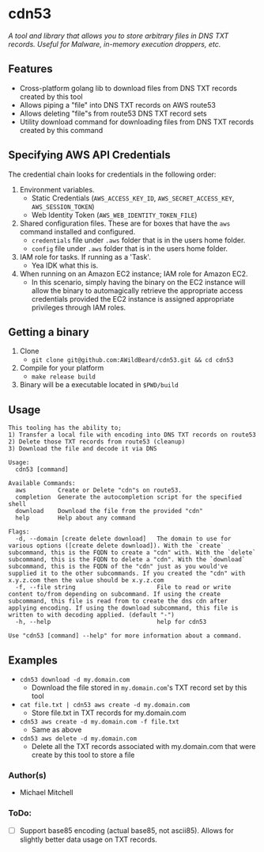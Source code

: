 # cdn53
_A tool and library that allows you to store arbitrary files in DNS TXT records. Useful for Malware, in-memory execution droppers, etc._

## Features
* Cross-platform golang lib to download files from DNS TXT records created by this tool
* Allows piping a "file" into DNS TXT records on AWS route53
* Allows deleting "file"s from route53 DNS TXT record sets
* Utility download command for downloading files from DNS TXT records created by this command

## Specifying AWS API Credentials
The credential chain looks for credentials in the following order:

1) Environment variables.
   * Static Credentials (`AWS_ACCESS_KEY_ID`, `AWS_SECRET_ACCESS_KEY`, `AWS_SESSION_TOKEN`)
   * Web Identity Token (`AWS_WEB_IDENTITY_TOKEN_FILE`)
2) Shared configuration files. These are for boxes that have the `aws` command installed and configured.
   * `credentials` file under `.aws` folder that is in the users home folder.
   * `config` file under `.aws` folder that is in the users home folder.
3) IAM role for tasks. If running as a 'Task'.
   * Yea IDK what this is.
4) When running on an Amazon EC2 instance; IAM role for Amazon EC2.
   * In this scenario, simply having the binary on the EC2 instance will allow the binary to automagically retrieve
   the appropriate access credentials provided the EC2 instance is assigned appropriate privileges through IAM roles.
     
## Getting a binary
1) Clone
   * `git clone git@github.com:AWildBeard/cdn53.git && cd cdn53`
2) Compile for your platform
   * `make release build`
3) Binary will be a executable located in `$PWD/build`

## Usage
```text
This tooling has the ability to;
1) Transfer a local file with encoding into DNS TXT records on route53
2) Delete those TXT records from route53 (cleanup)
3) Download the file and decode it via DNS

Usage:
  cdn53 [command]

Available Commands:
  aws         Create or Delete "cdn"s on route53.
  completion  Generate the autocompletion script for the specified shell
  download    Download the file from the provided "cdn"
  help        Help about any command

Flags:
  -d, --domain [create delete download]   The domain to use for various options ([create delete download]). With the `create` subcommand, this is the FQDN to create a "cdn" with. With the `delete` subcommand, this is the FQDN to delete a "cdn". With the `download` subcommand, this is the FQDN of the "cdn" just as you would've supplied it to the other subcommands. If you created the "cdn" with x.y.z.com then the value should be x.y.z.com
  -f, --file string                       File to read or write content to/from depending on subcommand. If using the create subcommand, this file is read from to create the dns cdn after applying encoding. If using the download subcommand, this file is written to with decoding applied. (default "-")
  -h, --help                              help for cdn53

Use "cdn53 [command] --help" for more information about a command.
```

## Examples
- `cdn53 download -d my.domain.com`
  - Download the file stored in `my.domain.com`'s TXT record set by this tool
- `cat file.txt | cdn53 aws create -d my.domain.com`
  - Store file.txt in TXT records for my.domain.com
- `cdn53 aws create -d my.domain.com -f file.txt`
  - Same as above
- `cdn53 aws delete -d my.domain.com`
  - Delete all the TXT records associated with my.domain.com that were create by this tool to store a file

### Author(s)
- Michael Mitchell

### ToDo:
- [ ] Support base85 encoding (actual base85, not ascii85). Allows for slightly better data usage on TXT records.
